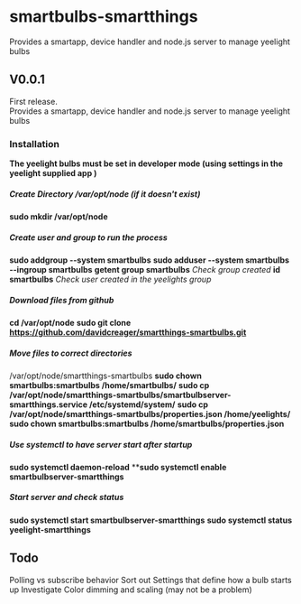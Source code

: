 # smartbulbs-smartthings
Provides a smartapp, device handler and node.js server to manage yeelight bulbs
## V0.0.1
First release.    
Provides a smartapp, device handler and node.js server to manage yeelight bulbs


### Installation
**The yeelight bulbs must be set in developer mode (using settings in the yeelight supplied app )**
##### Create Directory /var/opt/node **(if it doesn't exist)**
**sudo mkdir /var/opt/node**
##### Create user and group to run the process
**sudo addgroup --system smartbulbs**
**sudo adduser --system smartbulbs --ingroup smartbulbs**
**getent group smartbulbs** *Check group created*
**id smartbulbs** *Check user created in the yeelights group*
##### Download files from github
**cd /var/opt/node**
**sudo git clone https://github.com/davidcreager/smartthings-smartbulbs.git**
##### Move files to correct directories
/var/opt/node/smartthings-smartbulbs
**sudo chown smartbulbs:smartbulbs /home/smartbulbs/**
**sudo cp /var/opt/node/smartthings-smartbulbs/smartbulbserver-smartthings.service /etc/systemd/system/**
**sudo cp /var/opt/node/smartthings-smartbulbs/properties.json /home/yeelights/**
**sudo chown smartbulbs:smartbulbs /home/smartbulbs/properties.json**
##### Use systemctl to have server start after startup
**sudo systemctl daemon-reload**
****sudo systemctl enable smartbulbserver-smartthings**
##### Start server and check status
**sudo systemctl start smartbulbserver-smartthings**
**sudo systemctl status yeelight-smartthings**

## Todo
Polling vs subscribe behavior
Sort out Settings that define how a bulb starts up
Investigate Color dimming and scaling (may not be a problem)




